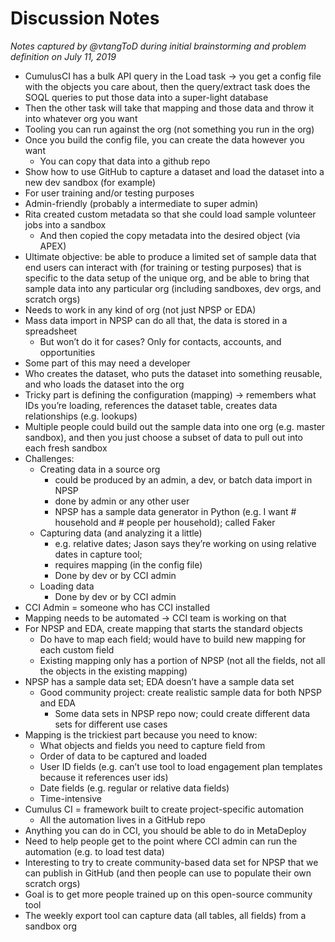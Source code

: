 # Discussion Notes

_Notes captured by @vtangToD during initial brainstorming and problem definition on July 11, 2019_


* CumulusCI has a bulk API query in the Load task → you get a config file with the objects you care about, then the query/extract task does the SOQL queries to put those data into a super-light database
* Then the other task will take that mapping and those data and throw it into whatever org you want
* Tooling you can run against the org (not something you run in the org)
* Once you build the config file, you can create the data however you want
    * You can copy that data into a github repo
* Show how to use GitHub to capture a dataset and load the dataset into a new dev sandbox (for example)
* For user training and/or testing purposes
* Admin-friendly (probably a intermediate to super admin)
* Rita created custom metadata so that she could load sample volunteer jobs into a sandbox
    * And then copied the copy metadata into the desired object (via APEX)
* Ultimate objective: be able to produce a limited set of sample data that end users can interact with (for training or testing purposes) that is specific to the data setup of the unique org, and be able to bring that sample data into any particular org (including sandboxes, dev orgs, and scratch orgs)
* Needs to work in any kind of org (not just NPSP or EDA)
* Mass data import in NPSP can do all that, the data is stored in a spreadsheet
    * But won’t do it for cases? Only for contacts, accounts, and opportunities
* Some part of this may need a developer
* Who creates the dataset, who puts the dataset into something reusable, and who loads the dataset into the org
* Tricky part is defining the configuration (mapping) → remembers what IDs you’re loading, references the dataset table, creates data relationships (e.g. lookups)
* Multiple people could build out the sample data into one org (e.g. master sandbox), and then you just choose a subset of data to pull out into each fresh sandbox
* Challenges:
    * Creating data in a source org 
        * could be produced by an admin, a dev, or batch data import in NPSP
        * done by admin or any other user
        * NPSP has a sample data generator in Python (e.g. I want # household and # people per household); called Faker
    * Capturing data (and analyzing it a little) 
        * e.g. relative dates; Jason says they’re working on using relative dates in capture tool; 
        * requires mapping (in the config file)
        * Done by dev or by CCI admin
    * Loading data
        * Done by dev or by CCI admin
* CCI Admin = someone who has CCI installed
* Mapping needs to be automated → CCI team is working on that
* For NPSP and EDA, create mapping that starts the standard objects
    * Do have to map each field; would have to build new mapping for each custom field
    * Existing mapping only has a portion of NPSP (not all the fields, not all the objects in the existing mapping)
* NPSP has a sample data set; EDA doesn’t have a sample data set
    * Good community project: create realistic sample data for both NPSP and EDA
        * Some data sets in NPSP repo now; could create different data sets for different use cases
* Mapping is the trickiest part because you need to know:
    * What objects and fields you need to capture field from
    * Order of data to be captured and loaded
    * User ID fields (e.g. can’t use tool to load engagement plan templates because it references user ids)
    * Date fields (e.g. regular or relative data fields)
    * Time-intensive
* Cumulus CI = framework built to create project-specific automation
    * All the automation lives in a GitHub repo
* Anything you can do in CCI, you should be able to do in MetaDeploy
* Need to help people get to the point where CCI admin can run the automation (e.g. to load test data)
* Interesting to try to create community-based data set for NPSP that we can publish in GitHub (and then people can use to populate their own scratch orgs)
* Goal is to get more people trained up on this open-source community tool
* The weekly export tool can capture data (all tables, all fields) from a sandbox org

